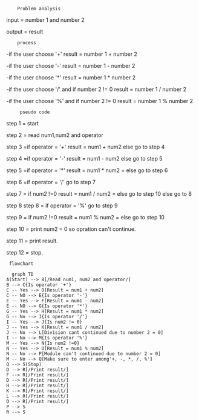         Problem analysis 
input = number 1 and number 2 

output = result

        process 

-if the user choose '+' result = number 1 + number 2 

-if the user choose '-' result = number 1 - number 2 

-if the user choose '*' result = number 1 * number 2 

-if the user choose '/' and if number 2 != 0 result = number 1 / number 2 

-if the user choose '%' and if number 2 != 0 result = number 1 % number 2 

         pseudo code

step 1 = start 

step 2 = read num1,num2 and operator 

step 3 =if operator = '+' result = num1 + num2 else go to  step 4

step 4 =if operator = '-' result = num1 - num2 else go to  step 5
 
step 5 =if operator = '*' result = num1 * num2 = else go to  step 6

step 6 =if operator = '/' go to step 7

step 7 = if num2 !=0 result = num1 / num2 = else go to  step 10  else go to 8

step 8 step 8 = if operator = '%' go to step 9

step 9 = if num2 !=0 result = num1 % num2 = else go to step 10 

step 10 = print num2 = 0 so opration can't continue. 

step 11 = print result. 

step 12 = stop.

     flowchart  
```mermaid 
  graph TD
A(Start) --> B[/Read num1, num2 and operator/]
B --> C{Is operator '+'}
C -- Yes --> D[Result = num1 + num2]
C -- NO --> E{Is operator '-'}
E -- Yes --> F[Result = num1 - num2]
E -- NO --> G{Is operator '*'}
G -- Yes --> H[Result = num1 * num2]
G -- No --> I{Is operator '/'}
I -- Yes --> J{Is num2 != 0}
J -- Yes --> K[Result = num1 / num2]
J -- No --> L[Division cant continued due to number 2 = 0]
I -- No --> M{Is operator '%'}
M -- Yes --> N{Is num2 !=0}
N -- Yes --> O[Result = num1 % num2]
N -- No --> P[Module can't continued due to number 2 = 0]
M -- No --> Q[Make sure to enter among'+, -, *, /, %']
Q --> S(Stop)
D --> R[/Print result/]
F --> R[/Print result/]
D --> R[/Print result/]
H --> R[/Print result/]
K --> R[/Print result/]
L --> R[/Print result/]
O --> R[/Print result/]
P --> S
R --> S
  ```
